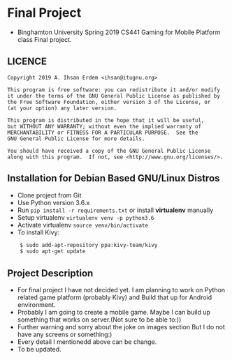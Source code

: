 # Final Project
- Binghamton University Spring 2019 CS441 Gaming for Mobile Platform class Final project.

## LICENCE

```
Copyright 2019 A. Ihsan Erdem <ihsan@itugnu.org>

This program is free software: you can redistribute it and/or modify
it under the terms of the GNU General Public License as published by
the Free Software Foundation, either version 3 of the License, or
(at your option) any later version.

This program is distributed in the hope that it will be useful,
but WITHOUT ANY WARRANTY; without even the implied warranty of
MERCHANTABILITY or FITNESS FOR A PARTICULAR PURPOSE.  See the
GNU General Public License for more details.

You should have received a copy of the GNU General Public License
along with this program.  If not, see <http://www.gnu.org/licenses/>.
```

## Installation for Debian Based GNU/Linux Distros
- Clone project from Git
- Use Python version 3.6.x
- Run <code>pip install -r requirements.txt</code> or install **virtualenv** manually
- Setup virtualenv <code>virtualenv venv -p python3.6</code>
- Activate virtualenv <code>source venv/bin/activate</code>
- To install Kivy:
```bash
    $ sudo add-apt-repository ppa:kivy-team/kivy
    $ sudo apt-get update
```
 

## Project Description
- For final project I have not decided yet. I am planning to work on Python related game platform (probably Kivy) and Build that up for Android environment.
- Probably I am going to create a mobile game. Maybe I can build up something that works on server.(Not sure to be able to:))
- Further warning and sorry about the joke on images section But I do not have any screens or something:) 
- Every detail I mentionedd above can be change. 
- To be updated.
